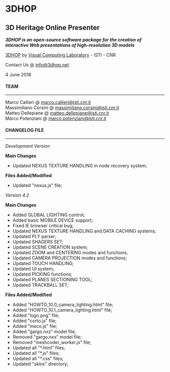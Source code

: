 **3DHOP**
=========
3D Heritage Online Presenter
----------------------------
***3DHOP is an open-source software package for the creation of interactive Web presentations of high-resolution 3D models***  

[3DHOP](http://www.3dhop.net) by [Visual Computing Laboratory](http://vcg.isti.cnr.it) - ISTI - CNR

Contact Us @ info@3dhop.net

4 June 2018

#### TEAM
---------

Marco Callieri       @ marco.callieri@isti.cnr.it  
Massimiliano Corsini @ massimiliano.corsini@isti.cnr.it  
Matteo Dellepiane    @ matteo.dellepiane@isti.cnr.it  
Marco Potenziani     @ marco.potenziani@isti.cnr.it

#### CHANGELOG FILE
-------------------

*Development Version*  

**Main Changes**

* Updated NEXUS TEXTURE HANDLING in node recovery system;

**Files Added/Modified**

* Updated "nexus.js" file;


*Version 4.2*  

**Main Changes**

* Added GLOBAL LIGHTING control;
* Added basic MOBILE DEVICE support;
* Fixed IE browser critical bug;
* Updated NEXUS TEXTURE HANDLING and DATA CACHING systems;
* Updated PLY parser;
* Updated SHADERS SET;
* Updated SCENE CREATION system;
* Updated ZOOM and CENTERING modes and functions;
* Updated CAMERA PROJECTION modes and functions;
* Updated TOUCH HANDLING;
* Updated UI system;
* Updated PICKING functions;
* Updated PLANES SECTIONING TOOL;
* Updated TRACKBALL SET;

**Files Added/Modified**

* Added "HOWTO_10.0_camera_lighting.html" file;
* Added "HOWTO_10.1_camera_lighting.html" file;
* Added "logo.png" file;
* Added "corto.js" file;
* Added "meco.js" file;
* Added "gargo.nxz" model file;
* Removed "gargo.nxs" model file;
* Removed "meshcoder_worker.js" file;
* Updated all "*.html" files;
* Updated all "*.js" files;
* Updated all "*.css" files;
* Updated "skins" directory;
